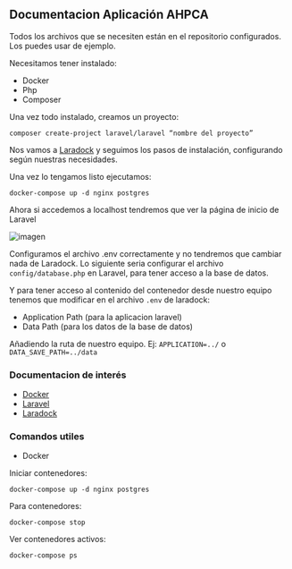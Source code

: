 ## Documentacion Aplicación AHPCA
  
Todos los archivos que se necesiten están en el repositorio configurados. Los puedes usar de ejemplo.
  
Necesitamos tener instalado:
* Docker
* Php
* Composer
  
Una vez todo instalado, creamos un proyecto:

` composer create-project laravel/laravel “nombre del proyecto” `
  
Nos vamos a [Laradock](http://laradock.io) y seguimos los pasos de instalación, configurando según nuestras necesidades.
  
Una vez lo tengamos listo ejecutamos:
  
` docker-compose up -d nginx postgres ` 
  
Ahora si accedemos a localhost tendremos que ver la página de inicio de Laravel
  
  ![imagen](Documentacion/laravel.png)

Configuramos el archivo .env correctamente y no tendremos que cambiar nada de Laradock. Lo siguiente seria configurar el archivo `config/database.php` en Laravel, para tener acceso a la base de datos.
  
Y para tener acceso al contenido del contenedor desde nuestro equipo tenemos que modificar en el archivo `.env` de laradock:
* Application Path (para la aplicacion laravel)
* Data Path (para los datos de la base de datos)
  
Añadiendo la ruta de nuestro equipo. Ej: `APPLICATION=../` o `DATA_SAVE_PATH=../data`


### Documentacion de interés
* [Docker](https://docs.docker.com)
* [Laravel](https://laravel.com/docs/5.4/installation)
* [Laradock](http://laradock.io)

### Comandos utiles
* Docker
  
Iniciar contenedores:
  
  `docker-compose up -d nginx postgres`

Para contenedores:
  
  `docker-compose stop`
  
Ver contenedores activos:
  
  `docker-compose ps`
